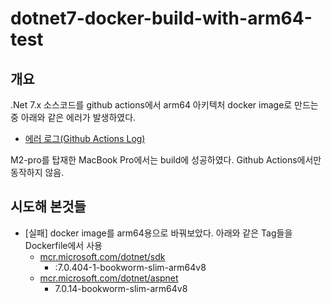 # dotnet7-docker-build-with-arm64-test

## 개요

.Net 7.x 소스코드를 github actions에서 arm64 아키텍처 docker image로 만드는 중 아래와 같은 에러가 발생하였다.

- [에러 로그(Github Actions Log)](https://github.com/BaeKY/dotnet7-docker-build-with-arm64-test/actions/runs/7238013222/job/19718321962)

M2-pro를 탑재한 MacBook Pro에서는 build에 성공하였다. Github Actions에서만 동작하지 않음.

## 시도해 본것들

- [실패] docker image를 arm64용으로 바꿔보았다. 아래와 같은 Tag들을 Dockerfile에서 사용
  - [mcr.microsoft.com/dotnet/sdk](https://hub.docker.com/_/microsoft-dotnet-sdk/)
    - :7.0.404-1-bookworm-slim-arm64v8
  - [mcr.microsoft.com/dotnet/aspnet](https://hub.docker.com/_/microsoft-dotnet-aspnet/)
    - 7.0.14-bookworm-slim-arm64v8
